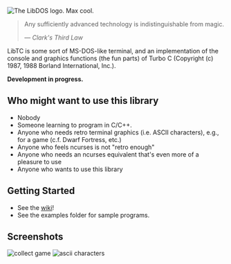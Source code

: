 ![The LibDOS logo. Max cool.](https://github.com/teefoss/LibTC/blob/master/screenshots/logo.png)

> Any sufficiently advanced technology is indistinguishable from magic.
>
> &mdash; <cite>Clark's Third Law</cite>

LibTC is some sort of MS-DOS-like terminal, and an implementation of the console and graphics functions (the fun parts) of Turbo C (Copyright (c) 1987, 1988 Borland International, Inc.).

**Development in progress.**

## Who might want to use this library

- Nobody
- Someone learning to program in C/C++.
- Anyone who needs retro terminal graphics (i.e. ASCII characters), e.g., for a game (c.f. Dwarf Fortress, etc.)
- Anyone who feels ncurses is not "retro enough"
- Anyone who needs an ncurses equivalent that's even more of a pleasure to use
- Anyone who wants to use this library

## Getting Started

- See the [wiki](https://github.com/teefoss/LibTC/wiki)!
- See the examples folder for sample programs.

## Screenshots

![collect game](https://github.com/teefoss/LibTC/blob/master/screenshots/collect.png)
![ascii characters](https://github.com/teefoss/LibTC/blob/master/screenshots/ascii_80.png)

